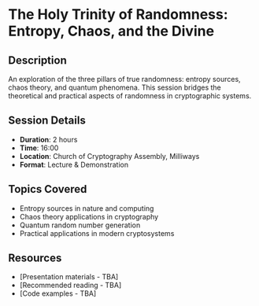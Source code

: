# The Holy Trinity of Randomness: Entropy, Chaos, and the Divine

## Description
An exploration of the three pillars of true randomness: entropy sources, chaos theory, and quantum phenomena. This session bridges the theoretical and practical aspects of randomness in cryptographic systems.

## Session Details
- **Duration**: 2 hours
- **Time**: 16:00
- **Location**: Church of Cryptography Assembly, Milliways
- **Format**: Lecture & Demonstration

## Topics Covered
- Entropy sources in nature and computing
- Chaos theory applications in cryptography
- Quantum random number generation
- Practical applications in modern cryptosystems

## Resources
- [Presentation materials - TBA]
- [Recommended reading - TBA]
- [Code examples - TBA] 